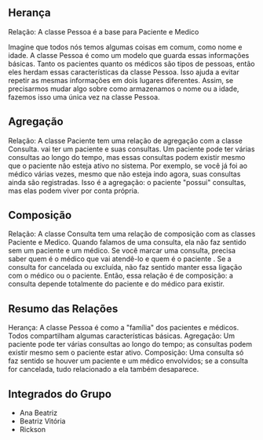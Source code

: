 ## Herança
Relação: A classe Pessoa é a base para Paciente e Medico

Imagine que todos nós temos algumas coisas em comum, como nome e idade. A classe Pessoa é como um modelo que guarda essas informações básicas. Tanto os pacientes quanto os médicos são tipos de pessoas, então eles herdam essas características da classe Pessoa. Isso ajuda a evitar repetir as mesmas informações em dois lugares diferentes. Assim, se precisarmos mudar algo sobre como armazenamos o nome ou a idade, fazemos isso uma única vez na classe Pessoa.

## Agregação

Relação: A classe Paciente tem uma relação de agregação com a classe Consulta. vai ter um paciente e suas consultas. Um paciente pode ter várias consultas ao longo do tempo, mas essas consultas podem existir mesmo que o paciente não esteja ativo no sistema. Por exemplo, se você já foi ao médico várias vezes, mesmo que não esteja indo agora, suas consultas ainda são registradas. Isso é a agregação: o paciente "possui" consultas, mas elas podem viver por conta própria.

## Composição

Relação: A classe Consulta tem uma relação de composição com as classes Paciente e Medico.
Quando falamos de uma consulta, ela não faz sentido sem um paciente e um médico. Se você marcar uma consulta, precisa saber quem é o médico que vai atendê-lo e quem é o paciente . Se a consulta for cancelada ou excluída, não faz sentido manter essa ligação com o médico ou o paciente. Então, essa relação é de composição: a consulta depende totalmente do paciente e do médico para existir.

## Resumo das Relações
  Herança: A classe Pessoa é como a "família" dos pacientes e médicos. Todos compartilham algumas características básicas.
  Agregação: Um paciente pode ter várias consultas ao longo do tempo; as consultas podem existir mesmo sem o paciente estar ativo.
  Composição: Uma consulta só faz sentido se houver um paciente e um médico envolvidos; se a consulta for cancelada, tudo relacionado a ela também desaparece.


## Integrados do Grupo
- Ana Beatriz
- Beatriz Vitória
- Rickson
